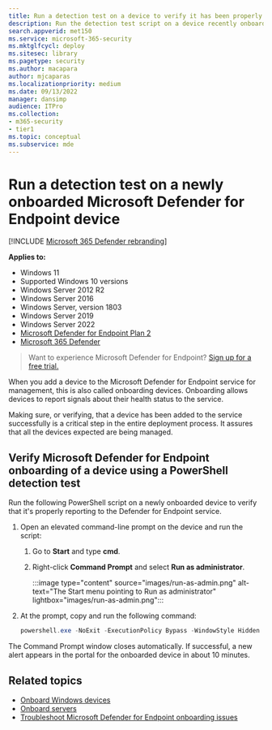 ```yaml
---
title: Run a detection test on a device to verify it has been properly onboarded to Microsoft Defender for Endpoint
description: Run the detection test script on a device recently onboarded to the Microsoft Defender for Endpoint service to verify that it's properly added.
search.appverid: met150
ms.service: microsoft-365-security
ms.mktglfcycl: deploy
ms.sitesec: library
ms.pagetype: security
ms.author: macapara
author: mjcaparas
ms.localizationpriority: medium
ms.date: 09/13/2022
manager: dansimp
audience: ITPro
ms.collection: 
- m365-security
- tier1
ms.topic: conceptual
ms.subservice: mde
---
```


# Run a detection test on a newly onboarded Microsoft Defender for Endpoint device

[!INCLUDE [Microsoft 365 Defender rebranding](../../includes/microsoft-defender.md)]


**Applies to:**
- Windows 11
- Supported Windows 10 versions
- Windows Server 2012 R2
- Windows Server 2016
- Windows Server, version 1803
- Windows Server 2019
- Windows Server 2022
- [Microsoft Defender for Endpoint Plan 2](https://go.microsoft.com/fwlink/?linkid=2154037)
- [Microsoft 365 Defender](https://go.microsoft.com/fwlink/?linkid=2118804)

> Want to experience Microsoft Defender for Endpoint? [Sign up for a free trial.](https://signup.microsoft.com/create-account/signup?products=7f379fee-c4f9-4278-b0a1-e4c8c2fcdf7e&ru=https://aka.ms/MDEp2OpenTrial?ocid=docs-wdatp-exposedapis-abovefoldlink)

When you add a device to the Microsoft Defender for Endpoint service for management, this is also called onboarding devices. Onboarding allows devices to report signals about their health status to the service.

Making sure, or verifying, that a device has been added to the service successfully is a critical step in the entire deployment process. It assures that all the devices expected are being managed. 

## Verify Microsoft Defender for Endpoint onboarding of a device using a PowerShell detection test

Run the following PowerShell script on a newly onboarded device to verify that it's properly reporting to the Defender for Endpoint service.

1. Open an elevated command-line prompt on the device and run the script:

   1. Go to **Start** and type **cmd**.

   1. Right-click **Command Prompt** and select **Run as administrator**.

      :::image type="content" source="images/run-as-admin.png" alt-text="The Start menu pointing to Run as administrator" lightbox="images/run-as-admin.png":::
    
2. At the prompt, copy and run the following command:

   ```powershell
   powershell.exe -NoExit -ExecutionPolicy Bypass -WindowStyle Hidden $ErrorActionPreference = 'silentlycontinue';(New-Object System.Net.WebClient).DownloadFile('http://127.0.0.1/1.exe', 'C:\\test-MDATP-test\\invoice.exe');Start-Process 'C:\\test-MDATP-test\\invoice.exe'
   ```

The Command Prompt window closes automatically. If successful, a new alert appears in the portal for the onboarded device in about 10 minutes.

## Related topics

- [Onboard Windows devices](configure-endpoints.md)
- [Onboard servers](configure-server-endpoints.md)
- [Troubleshoot Microsoft Defender for Endpoint onboarding issues](/microsoft-365/security/defender-endpoint/troubleshoot-onboarding)

